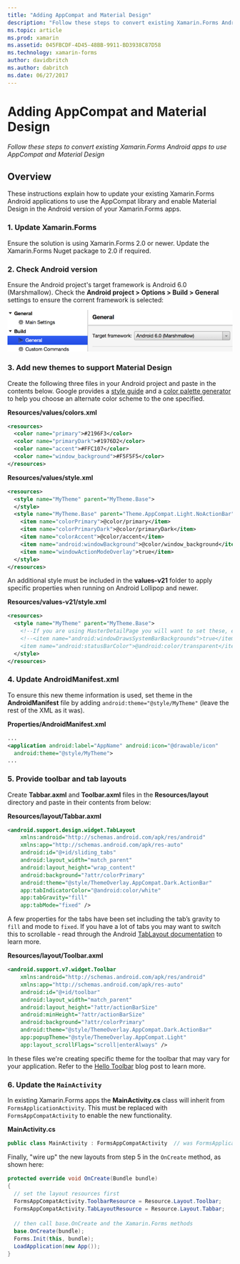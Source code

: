 ```yaml
---
title: "Adding AppCompat and Material Design"
description: "Follow these steps to convert existing Xamarin.Forms Android apps to use AppCompat and Material Design"
ms.topic: article
ms.prod: xamarin
ms.assetid: 045FBCDF-4D45-48BB-9911-BD3938C87D58
ms.technology: xamarin-forms
author: davidbritch
ms.author: dabritch
ms.date: 06/27/2017
---
```


# Adding AppCompat and Material Design

_Follow these steps to convert existing Xamarin.Forms Android apps to use AppCompat and Material Design_

<!-- source https://gist.github.com/jassmith/a3b2a543f99126782936
https://blog.xamarin.com/material-design-for-your-xamarin-forms-android-apps/ -->

## Overview

These instructions explain how to update your existing Xamarin.Forms Android
applications to use the AppCompat library and enable Material Design in the
Android version of your Xamarin.Forms apps.

### 1. Update Xamarin.Forms

Ensure the solution is using Xamarin.Forms 2.0 or newer. Update the Xamarin.Forms
  Nuget package to 2.0 if required.

### 2. Check Android version

Ensure the Android project's target framework is Android 6.0 (Marshmallow). Check
  the **Android project > Options > Build > General** settings to ensure
  the corrent framework is selected:

 ![](appcompat-images/target-android-6-sml.png "Android General Build Configuration")

### 3. Add new themes to support Material Design

Create the following three files in your Android project and paste
  in the contents below. Google provides a
  [style guide](http://www.google.com/design/spec/style/color.html#color-color-palette)
  and a [color palette generator](http://www.materialpalette.com/) to help
  you choose an alternate color scheme to the one specified.

**Resources/values/colors.xml**

```xml
<resources>
  <color name="primary">#2196F3</color>
  <color name="primaryDark">#1976D2</color>
  <color name="accent">#FFC107</color>
  <color name="window_background">#F5F5F5</color>
</resources>
```

**Resources/values/style.xml**

```xml
<resources>
  <style name="MyTheme" parent="MyTheme.Base">
  </style>
  <style name="MyTheme.Base" parent="Theme.AppCompat.Light.NoActionBar">
    <item name="colorPrimary">@color/primary</item>
    <item name="colorPrimaryDark">@color/primaryDark</item>
    <item name="colorAccent">@color/accent</item>
    <item name="android:windowBackground">@color/window_background</item>
    <item name="windowActionModeOverlay">true</item>
  </style>
</resources>
```

An additional style must be included in the **values-v21** folder to apply
specific properties when running on Android Lollipop and newer.

**Resources/values-v21/style.xml**

```xml
<resources>
  <style name="MyTheme" parent="MyTheme.Base">
    <!--If you are using MasterDetailPage you will want to set these, else you can leave them out-->
    <!--<item name="android:windowDrawsSystemBarBackgrounds">true</item>
    <item name="android:statusBarColor">@android:color/transparent</item>-->
  </style>
</resources>
```

### 4. Update AndroidManifest.xml

To ensure this new theme information is used, set theme in the **AndroidManifest** file by adding
`android:theme="@style/MyTheme"` (leave the rest of the XML as it was).

**Properties/AndroidManifest.xml**

```xml
...
<application android:label="AppName" android:icon="@drawable/icon"
  android:theme="@style/MyTheme">
...
```

### 5. Provide toolbar and tab layouts

Create **Tabbar.axml** and **Toolbar.axml** files in the **Resources/layout**
directory and paste in their contents from below:

**Resources/layout/Tabbar.axml**

```xml
<android.support.design.widget.TabLayout
    xmlns:android="http://schemas.android.com/apk/res/android"
    xmlns:app="http://schemas.android.com/apk/res-auto"
    android:id="@+id/sliding_tabs"
    android:layout_width="match_parent"
    android:layout_height="wrap_content"
    android:background="?attr/colorPrimary"
    android:theme="@style/ThemeOverlay.AppCompat.Dark.ActionBar"
    app:tabIndicatorColor="@android:color/white"
    app:tabGravity="fill"
    app:tabMode="fixed" />
```

A few properties for the tabs have been set including the tab’s gravity to `fill` and
mode to `fixed`.
If you have a lot of tabs you may want to switch this to scrollable - read through the
Android [TabLayout documentation](http://developer.android.com/reference/android/support/design/widget/TabLayout.html)
to learn more.

**Resources/layout/Toolbar.axml**

```xml
<android.support.v7.widget.Toolbar
    xmlns:android="http://schemas.android.com/apk/res/android"
    xmlns:app="http://schemas.android.com/apk/res-auto"
    android:id="@+id/toolbar"
    android:layout_width="match_parent"
    android:layout_height="?attr/actionBarSize"
    android:minHeight="?attr/actionBarSize"
    android:background="?attr/colorPrimary"
    android:theme="@style/ThemeOverlay.AppCompat.Dark.ActionBar"
    app:popupTheme="@style/ThemeOverlay.AppCompat.Light"
    app:layout_scrollFlags="scroll|enterAlways" />
```

In these files we're creating specific theme for the toolbar that may vary for your application.
Refer to the [Hello Toolbar](https://blog.xamarin.com/android-tips-hello-toolbar-goodbye-action-bar/)
blog post to learn more.


### 6. Update the `MainActivity`

In existing Xamarin.Forms apps the **MainActivity.cs** class will inherit
from `FormsApplicationActivity`. This must be replaced with `FormsAppCompatActivity`
to enable the new functionality.

**MainActivity.cs**

```csharp
public class MainActivity : FormsAppCompatActivity  // was FormsApplicationActivity
```

Finally, "wire up" the new layouts from step 5 in the `OnCreate` method,
as shown here:

```csharp
protected override void OnCreate(Bundle bundle)
{
  // set the layout resources first
  FormsAppCompatActivity.ToolbarResource = Resource.Layout.Toolbar;
  FormsAppCompatActivity.TabLayoutResource = Resource.Layout.Tabbar;

  // then call base.OnCreate and the Xamarin.Forms methods
  base.OnCreate(bundle);
  Forms.Init(this, bundle);
  LoadApplication(new App());
}
```
